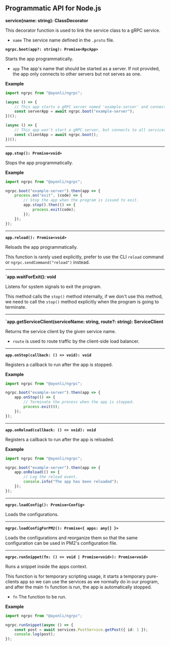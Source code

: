 ## Programmatic API for Node.js

**service(name: string): ClassDecorator**

This decorator function is used to link the service class to a gRPC service.

- `name` The service name defined in the `.proto` file.

**`ngrpc.boot(app?: string): Promise<RpcApp>`**

Starts the app programmatically.

- `app` The app's name that should be started as a server. If not provided, the app only connects
    to other servers but not serves as one.

**Example**

```ts
import ngrpc from "@ayonli/ngrpc";

(async () => {
    // This app starts a gRPC server named 'example-server' and connects to all services.
    const serverApp = await ngrpc.boot("example-server");
})();

(async () => {
    // This app won't start a gRPC server, but connects to all services.
    const clientApp = await ngrpc.boot();
})();
```

----

**`app.stop(): Promise<void>`**

Stops the app programmatically.

**Example**

```ts
import ngrpc from "@ayonli/ngrpc";

ngrpc.boot("example-server").then(app => {
    process.on("exit", (code) => {
        // Stop the app when the program is issued to exit.
        app.stop().then(() => {
            process.exit(code);
        });
    });
});
```

----

**`app.reload(): Promise<void>`**

Reloads the app programmatically.

This function is rarely used explicitly, prefer to use the CLI `reload` command or
`ngrpc.sendCommand("reload")` instead.

----

**`app.waitForExit(): void**

Listens for system signals to exit the program.

This method calls the `stop()` method internally, if we don't use this method, we need to
call the `stop()` method explicitly when the program is going to terminate.

----

**`app.getServiceClient<T extends object>(serviceName: string, route?: string): ServiceClient<T>**

Returns the service client by the given service name.

- `route` is used to route traffic by the client-side load balancer.

----

**`app.onStop(callback: () => void): void`**

Registers a callback to run after the app is stopped.

**Example**

```ts
import ngrpc from "@ayonli/ngrpc";

ngrpc.boot("example-server").then(app => {
    app.onStop(() => {
        // Terminate the process when the app is stopped.
        process.exit(0);
    });
});
```

----

**`app.onReload(callback: () => void): void`**

Registers a callback to run after the app is reloaded.

**Example**

```ts
import ngrpc from "@ayonli/ngrpc";

ngrpc.boot("example-server").then(app => {
    app.onReload(() => {
        // Log the reload event.
        console.info("The app has been reloaded");
    });
});
```

----

**`ngrpc.loadConfig(): Promise<Config>`**

Loads the configurations.

----

**`ngrpc.loadConfigForPM2(): Promise<{ apps: any[] }>`**

Loads the configurations and reorganize them so that the same configuration can be used in PM2's
configuration file.

----

**`ngrpc.runSnippet(fn: () => void | Promise<void>): Promise<void>`**

Runs a snippet inside the apps context.

This function is for temporary scripting usage, it starts a temporary pure-clients app so we can use
the services as we normally do in our program, and after the main `fn` function is run, the app is
automatically stopped.

- `fn` The function to be run.

**Example**

```ts
import ngrpc from "@ayonli/ngrpc";

ngrpc.runSnippet(async () => {
    const post = await services.PostService.getPost({ id: 1 });
    console.log(post);
});
```
